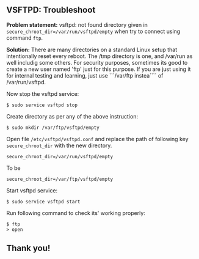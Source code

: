 ## VSFTPD: Troubleshoot

**Problem statement:** vsftpd: not found directory given in ```secure_chroot_dir=/var/run/vsftpd/empty```
when try to connect using command ```ftp```.

**Solution:** There are many directories on a standard Linux setup that intentionally reset every reboot. The /tmp directory is one, and /var/run as well includig some others.
For security purposes, sometimes its good to create a new user named 'ftp' just for this purpose. If you are just using it for internal testing and learning, just use ```/var/ftp instea```` of /var/run/vsftpd.

Now stop the vsftpd service:
```
$ sudo service vsftpd stop
```

Create directory as per any of the above instruction:
```
$ sudo mkdir /var/ftp/vsftpd/empty
```

Open file ```/etc/vsftpd/vsftpd.conf``` and replace the path of following key ```secure_chroot_dir``` with the new directory.
```
secure_chroot_dir=/var/run/vsftpd/empty
```
To be
```
secure_chroot_dir=/var/ftp/vsftpd/empty
```

Start vsftpd service:
```
$ sudo service vsftpd start
```

Run following command to check its' working properly:
```
$ ftp
> open
```

## Thank you!
